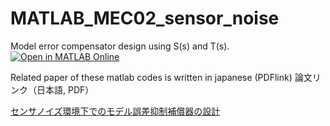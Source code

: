 # MATLAB_MEC02_sensor_noise

Model error compensator design using S(s) and T(s). 
[![Open in MATLAB Online](https://www.mathworks.com/images/responsive/global/open-in-matlab-online.svg)](https://matlab.mathworks.com/open/github/v1?repo=Hiroshi-Okajima/MATLAB_MEC02_sensor_noise)

Related paper of these matlab codes is written in japanese (PDFlink) 論文リンク（日本語, PDF）

[センサノイズ環境下でのモデル誤差抑制補償器の設計](https://www.jstage.jst.go.jp/article/iscie/30/4/30_153/_pdf/-char/ja)
